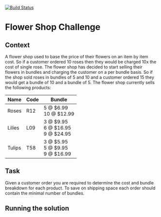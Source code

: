 [![Build Status](https://app.travis-ci.com/pete-eams/CliFlowerShop.svg?branch=master)](https://app.travis-ci.com/pete-eams/CliFlowerShop)

# Flower Shop Challenge

## Context

A flower shop used to base the price of their flowers on an item by item cost. So if a
customer ordered 10 roses then they would be charged 10x the cost of single rose. The
flower shop has decided to start selling their flowers in bundles and charging the customer
on a per bundle basis. So if the shop sold roses in bundles of 5 and 10 and a customer
ordered 15 they would get a bundle of 10 and a bundle of 5.
The flower shop currently sells the following products:

| Name   | Code | Bundle                                |
|--------|------|---------------------------------------|
| Roses  | R12  | 5 @ $6.99<br>10 @ $12.99              |
| Lilies | L09  | 3 @ $9.95<br>6 @ $16.95<br>9 @ $24.95 |
| Tulips | T58  | 3 @ $5.95<br>5 @ $9.95<br>9 @ $16.99  |

## Task
Given a customer order you are required to determine the cost and bundle breakdown for
each product. To save on shipping space each order should contain the minimal number
of bundles.

## Running the solution